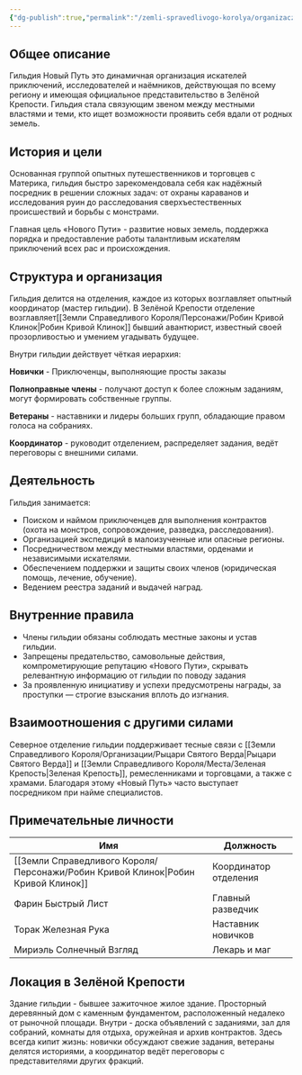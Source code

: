 ```yaml
---
{"dg-publish":true,"permalink":"/zemli-spravedlivogo-korolya/organizaczii/gildiya-novyj-put/"}
---
```


## Общее описание

Гильдия Новый Путь это динамичная организация искателей приключений, исследователей и наёмников, действующая по всему региону и имеющая официальное представительство в Зелёной Крепости. Гильдия стала связующим звеном между местными властями и теми, кто ищет возможности проявить себя вдали от родных земель.

## История и цели

Основанная группой опытных путешественников и торговцев с Материка, гильдия быстро зарекомендовала себя как надёжный посредник в решении сложных задач: от охраны караванов и исследования руин до расследования сверхъестественных происшествий и борьбы с монстрами. 

Главная цель «Нового Пути» - развитие новых земель, поддержка порядка и предоставление работы талантливым искателям приключений всех рас и происхождения.

## Структура и организация

Гильдия делится на отделения, каждое из которых возглавляет опытный координатор (мастер гильдии). В Зелёной Крепости отделение возглавляет[[Земли Справедливого Короля/Персонажи/Робин Кривой Клинок\|Робин Кривой Клинок]]  бывший авантюрист, известный своей прозорливостью и умением угадывать будущее.

Внутри гильдии действует чёткая иерархия:

**Новички** - Приключенцы, выполняющие просты заказы

**Полноправные члены** - получают доступ к более сложным заданиям, могут формировать собственные группы.

**Ветераны** - наставники и лидеры больших групп, обладающие правом голоса на собраниях.

**Координатор** - руководит отделением, распределяет задания, ведёт переговоры с внешними силами.

## Деятельность

Гильдия занимается:

- Поиском и наймом приключенцев для выполнения контрактов (охота на монстров, сопровождение, разведка, расследования).
- Организацией экспедиций в малоизученные или опасные регионы.
- Посредничеством между местными властями, орденами и независимыми искателями.
- Обеспечением поддержки и защиты своих членов (юридическая помощь, лечение, обучение).
- Ведением реестра заданий и выдачей наград.

## Внутренние правила

- Члены гильдии обязаны соблюдать местные законы и устав гильдии.
- Запрещены предательство, самовольные действия, компрометирующие репутацию «Нового Пути», скрывать релевантную информацию от гильдии по поводу задания
- За проявленную инициативу и успехи предусмотрены награды, за проступки — строгие взыскания вплоть до изгнания.

## Взаимоотношения с другими силами

Северное отделение гильдии поддерживает тесные связи с [[Земли Справедливого Короля/Организации/Рыцари Святого Верда\|Рыцари Святого Верда]] и [[Земли Справедливого Короля/Места/Зеленая Крепость\|Зеленая Крепость]], ремесленниками и торговцами, а также с храмами. Благодаря этому «Новый Путь» часто выступает посредником при найме специалистов.

## Примечательные личности

| Имя                      | Должность             |
| ------------------------ | --------------------- |
| [[Земли Справедливого Короля/Персонажи/Робин Кривой Клинок\|Робин Кривой Клинок]]  | Координатор отделения |
| Фарин Быстрый Лист       | Главный разведчик     |
| Торак Железная Рука      | Наставник новичков    |
| Мириэль Солнечный Взгляд | Лекарь и маг          |

## Локация в Зелёной Крепости

Здание гильдии - бывшее зажиточное жилое здание. Просторный деревянный дом с каменным фундаментом, расположенный недалеко от рыночной площади. Внутри - доска объявлений с заданиями, зал для собраний, комнаты для отдыха, оружейная и архив контрактов. Здесь всегда кипит жизнь: новички обсуждают свежие задания, ветераны делятся историями, а координатор ведёт переговоры с представителями других фракций.

